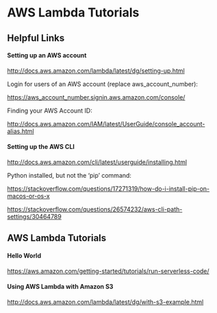 # AWS Lambda Tutorials

## Helpful Links

#### Setting up an AWS account

http://docs.aws.amazon.com/lambda/latest/dg/setting-up.html

Login for users of an AWS account (replace aws_account_number):

https://aws_account_number.signin.aws.amazon.com/console/

Finding your AWS Account ID:

http://docs.aws.amazon.com/IAM/latest/UserGuide/console_account-alias.html

#### Setting up the AWS CLI

http://docs.aws.amazon.com/cli/latest/userguide/installing.html

Python installed, but not the ‘pip’ command:

https://stackoverflow.com/questions/17271319/how-do-i-install-pip-on-macos-or-os-x

https://stackoverflow.com/questions/26574232/aws-cli-path-settings/30464789

## AWS Lambda Tutorials

#### Hello World

https://aws.amazon.com/getting-started/tutorials/run-serverless-code/

#### Using AWS Lambda with Amazon S3

http://docs.aws.amazon.com/lambda/latest/dg/with-s3-example.html
